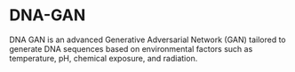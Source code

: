 # DNA-GAN
DNA GAN is an advanced Generative Adversarial Network (GAN) tailored to generate DNA sequences based on environmental factors such as temperature, pH, chemical exposure, and radiation.
